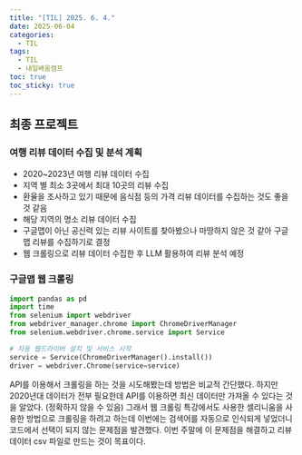 ```yaml
---
title: "[TIL] 2025. 6. 4."
date: 2025-06-04
categories:
  - TIL
tags:
  - TIL
  - 내일배움캠프
toc: true
toc_sticky: true
---
```

## 최종 프로젝트

### 여행 리뷰 데이터 수집 및 분석 계획

- 2020~2023년 여행 리뷰 데이터 수집
- 지역 별 최소 3곳에서 최대 10곳의 리뷰 수집
- 환율을 조사하고 있기 때문에 음식점 등의 가격 리뷰 데이터를 수집하는 것도 좋을 것 같음
- 해당 지역의 명소 리뷰 데이터 수집
- 구글맵이 아닌 공신력 있는 리뷰 사이트를 찾아봤으나 마땅하지 않은 것 같아 구글맵 리뷰를 수집하기로 결정
- 웹 크롤링으로 리뷰 데이터 수집한 후 LLM 활용하여 리뷰 분석 예정

### 구글맵 웹 크롤링
```python
import pandas as pd
import time
from selenium import webdriver
from webdriver_manager.chrome import ChromeDriverManager
from selenium.webdriver.chrome.service import Service

# 자동 웹드라이버 설치 및 서비스 시작
service = Service(ChromeDriverManager().install())
driver = webdriver.Chrome(service=service)
```
API를 이용해서 크롤링을 하는 것을 시도해봤는데 방법은 비교적 간단했다. 하지만 2020년대 데이터가 전부 필요한데 API를 이용하면 최신 데이터만 가져올 수 있다는 것을 알았다. (정확하지 않을 수 있음)
그래서 웹 크롤링 특강에서도 사용한 셀리니움을 사용한 방법으로 크롤링을 하려고 하는데 이번에는 검색어를 자동으로 인식되게 넣었더니 코드에서 선택이 되지 않는 문제점을 발견했다.
이번 주말에 이 문제점을 해결하고 리뷰 데이터 csv 파일로 만드는 것이 목표이다. 